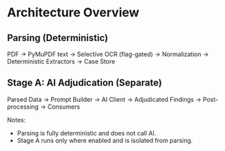# Architecture Overview

## Parsing (Deterministic)
PDF → PyMuPDF text → Selective OCR (flag-gated) → Normalization → Deterministic Extractors → Case Store

## Stage A: AI Adjudication (Separate)
Parsed Data → Prompt Builder → AI Client → Adjudicated Findings → Post-processing → Consumers

Notes:
- Parsing is fully deterministic and does not call AI.
- Stage A runs only where enabled and is isolated from parsing.
